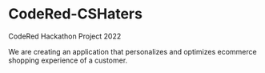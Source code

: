 # CodeRed-CSHaters
CodeRed Hackathon Project 2022

We are creating an application that personalizes and optimizes ecommerce shopping experience of a customer.
